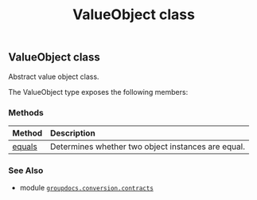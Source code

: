 ﻿---
title: ValueObject class
second_title: GroupDocs.Conversion for Python via .NET API References
description: 
type: docs
weight: 560
url: /python-net/groupdocs.conversion.contracts/valueobject/
is_root: false
---

## ValueObject class

Abstract value object class.



The ValueObject type exposes the following members:

### Methods
| Method | Description |
| :- | :- |
| [equals](/conversion/python-net/groupdocs.conversion.contracts/valueobject/equals/#groupdocs.conversion.contracts.ValueObject) | Determines whether two object instances are equal. |



### See Also
* module [`groupdocs.conversion.contracts`](..)
